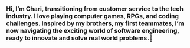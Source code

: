 
### Hi, I’m Chari, transitioning from customer service to the tech industry. I love playing computer games, RPGs, and coding challenges. Inspired by my brothers, my first teammates, I’m now navigating the exciting world of software engineering, ready to innovate and solve real world problems.👋
<!--
- 🌱 I’m currently taking a full-stack web development course at School of Code.

#### My project with School of Code 👩‍💻
  ##### Click the title below to view my projects and to play the games.
- [Escape room](https://scratch.mit.edu/projects/963291225/) build with scratch sprites.
- [Rock, Paper, Scissors game](https://supreme-adventure-mzok5jp.pages.github.io/) build with HTML, CSS, and JavaScript.
- [Weather App](https://weather-app-soc.netlify.app/) uses API fetching.


Here are some ideas to get you started:
- 🔭 I’m currently working on ...
- 👯 I’m looking to collaborate on ...
- 🤔 I’m looking for help with ...
- 💬 Ask me about ...
- 📫 How to reach me: ...
- 😄 Pronouns: ...
-->
